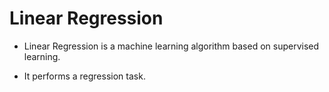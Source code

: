 # Linear Regression

- Linear Regression is a machine learning algorithm based on supervised learning.

- It performs a regression task.
